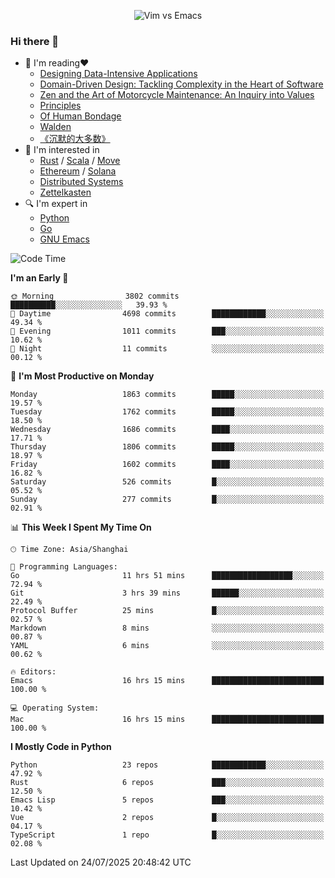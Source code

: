 <p align="center">
    <img src="https://gist.githubusercontent.com/coldnight/e696baffb094e71c96cb302118878eae/raw/40ea5053a6f66cc65f90f437e4173497da225958/banner.gif" alt="Vim vs Emacs" />
</p>

### Hi there 👋

- 📖 I'm reading❤️
    + [Designing Data-Intensive Applications](https://www.oreilly.com/library/view/designing-data-intensive-applications/9781491903063/)
    + [Domain-Driven Design: Tackling Complexity in the Heart of Software](https://www.dddcommunity.org/book/evans_2003/)
    + [Zen and the Art of Motorcycle Maintenance: An Inquiry into Values](https://en.wikipedia.org/wiki/Zen_and_the_Art_of_Motorcycle_Maintenance)
    + [Principles](https://www.principles.com/)
    + [Of Human Bondage](https://en.wikipedia.org/wiki/Of_Human_Bondage)
    + [Walden](https://en.wikipedia.org/wiki/Walden)
    + [《沉默的大多数》](https://en.wikipedia.org/wiki/Silent_majority)
- 🌱 I'm interested in
    + [Rust](https://www.rust-lang.org/) / [Scala](https://www.scala-lang.org/) / [Move](https://github.com/move-language/move/)
    + [Ethereum](https://ethereum.org/en/) / [Solana](https://solana.com/)
	+ [Distributed Systems](https://www.linuxzen.com/notes/topics/20200320174417_%E5%88%86%E5%B8%83%E5%BC%8F/)
	+ [Zettelkasten](https://www.linuxzen.com/notes/notes/20220120080920-slip_box/)
- 🔍 I'm expert in
    + [Python](https://www.python.org/)
    + [Go](https://go.dev/)
    + [GNU Emacs](https://www.gnu.org/software/emacs/)

<!--START_SECTION:waka-->
![Code Time](http://img.shields.io/badge/Code%20Time-3%2C364%20hrs%2019%20mins-blue)

**I'm an Early 🐤** 

```text
🌞 Morning                3802 commits        ██████████░░░░░░░░░░░░░░░   39.93 % 
🌆 Daytime                4698 commits        ████████████░░░░░░░░░░░░░   49.34 % 
🌃 Evening                1011 commits        ███░░░░░░░░░░░░░░░░░░░░░░   10.62 % 
🌙 Night                  11 commits          ░░░░░░░░░░░░░░░░░░░░░░░░░   00.12 % 
```
📅 **I'm Most Productive on Monday** 

```text
Monday                   1863 commits        █████░░░░░░░░░░░░░░░░░░░░   19.57 % 
Tuesday                  1762 commits        █████░░░░░░░░░░░░░░░░░░░░   18.50 % 
Wednesday                1686 commits        ████░░░░░░░░░░░░░░░░░░░░░   17.71 % 
Thursday                 1806 commits        █████░░░░░░░░░░░░░░░░░░░░   18.97 % 
Friday                   1602 commits        ████░░░░░░░░░░░░░░░░░░░░░   16.82 % 
Saturday                 526 commits         █░░░░░░░░░░░░░░░░░░░░░░░░   05.52 % 
Sunday                   277 commits         █░░░░░░░░░░░░░░░░░░░░░░░░   02.91 % 
```


📊 **This Week I Spent My Time On** 

```text
🕑︎ Time Zone: Asia/Shanghai

💬 Programming Languages: 
Go                       11 hrs 51 mins      ██████████████████░░░░░░░   72.94 % 
Git                      3 hrs 39 mins       ██████░░░░░░░░░░░░░░░░░░░   22.49 % 
Protocol Buffer          25 mins             █░░░░░░░░░░░░░░░░░░░░░░░░   02.57 % 
Markdown                 8 mins              ░░░░░░░░░░░░░░░░░░░░░░░░░   00.87 % 
YAML                     6 mins              ░░░░░░░░░░░░░░░░░░░░░░░░░   00.62 % 

🔥 Editors: 
Emacs                    16 hrs 15 mins      █████████████████████████   100.00 % 

💻 Operating System: 
Mac                      16 hrs 15 mins      █████████████████████████   100.00 % 
```

**I Mostly Code in Python** 

```text
Python                   23 repos            ████████████░░░░░░░░░░░░░   47.92 % 
Rust                     6 repos             ███░░░░░░░░░░░░░░░░░░░░░░   12.50 % 
Emacs Lisp               5 repos             ███░░░░░░░░░░░░░░░░░░░░░░   10.42 % 
Vue                      2 repos             █░░░░░░░░░░░░░░░░░░░░░░░░   04.17 % 
TypeScript               1 repo              █░░░░░░░░░░░░░░░░░░░░░░░░   02.08 % 
```




 Last Updated on 24/07/2025 20:48:42 UTC
<!--END_SECTION:waka-->
